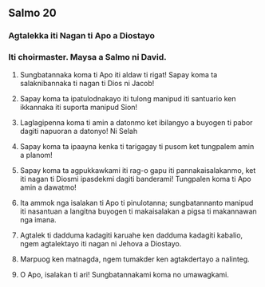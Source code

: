 Salmo 20
--------

### Agtalekka iti Nagan ti Apo a Diostayo

### Iti choirmaster. Maysa a Salmo ni David.

1. Sungbatannaka koma ti Apo iti aldaw ti rigat!
   Sapay koma ta salaknibannaka ti nagan ti Dios ni Jacob!
2. Sapay koma ta ipatulodnakayo iti tulong manipud iti santuario
   ken ikkannaka iti suporta manipud Sion!
3. Laglagipenna koma ti amin a datonmo
   ket ibilangyo a buyogen ti pabor dagiti napuoran a datonyo! Ni Selah

4. Sapay koma ta ipaayna kenka ti tarigagay ti pusom
   ket tungpalem amin a planom!
5. Sapay koma ta agpukkawkami iti rag-o gapu iti pannakaisalakanmo, ket iti nagan ti Diosmi ipasdekmi dagiti banderami!
   Tungpalen koma ti Apo amin a dawatmo!

6. Ita ammok nga isalakan ti Apo ti pinulotanna;     sungbatannanto manipud iti nasantuan a langitna
   buyogen ti makaisalakan a pigsa ti makannawan nga imana.
7. Agtalek ti dadduma kadagiti karuahe ken dadduma kadagiti kabalio, ngem agtalektayo iti nagan ni Jehova a Diostayo.
8. Marpuog ken matnagda, ngem tumakder ken agtakdertayo a nalinteg.

9. O Apo, isalakan ti ari!
   Sungbatannakami koma no umawagkami.